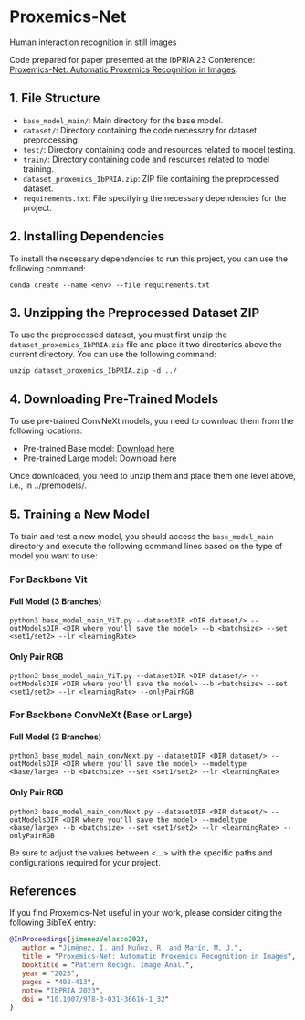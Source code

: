 # Proxemics-Net
Human interaction recognition in still images

Code prepared for paper presented at the IbPRIA'23 Conference: [Proxemics-Net: Automatic Proxemics Recognition in Images](https://link.springer.com/chapter/10.1007/978-3-031-36616-1_32#chapter-info).

## 1. File Structure

- `base_model_main/`: Main directory for the base model.
- `dataset/`: Directory containing the code necessary for dataset preprocessing.
- `test/`: Directory containing code and resources related to model testing.
- `train/`: Directory containing code and resources related to model training.
- `dataset_proxemics_IbPRIA.zip`: ZIP file containing the preprocessed dataset.
- `requirements.txt`: File specifying the necessary dependencies for the project.

  
## 2. Installing Dependencies

To install the necessary dependencies to run this project, you can use the following command:

    conda create --name <env> --file requirements.txt

## 3. Unzipping the Preprocessed Dataset ZIP

To use the preprocessed dataset, you must first unzip the `dataset_proxemics_IbPRIA.zip` file and place it two directories above the current directory. You can use the following command:

    unzip dataset_proxemics_IbPRIA.zip -d ../

## 4. Downloading Pre-Trained Models

To use pre-trained ConvNeXt models, you need to download them from the following locations:

- Pre-trained Base model: [Download here](https://dl.fbaipublicfiles.com/convnext/convnext_base_22k_224.pth)
- Pre-trained Large model: [Download here](https://dl.fbaipublicfiles.com/convnext/convnext_large_22k_224.pth)

Once downloaded, you need to unzip them and place them one level above, i.e., in ../premodels/.

## 5. Training a New Model

To train and test a new model, you should access the `base_model_main` directory and execute the following command lines based on the type of model you want to use:

### For Backbone Vit

#### Full Model (3 Branches)

    python3 base_model_main_ViT.py --datasetDIR <DIR dataset/> --outModelsDIR <DIR where you'll save the model> --b <batchsize> --set <set1/set2> --lr <learningRate>

#### Only Pair RGB

    python3 base_model_main_ViT.py --datasetDIR <DIR dataset/> --outModelsDIR <DIR where you'll save the model> --b <batchsize> --set <set1/set2> --lr <learningRate> --onlyPairRGB

### For Backbone ConvNeXt (Base or Large)

#### Full Model (3 Branches)

    python3 base_model_main_convNext.py --datasetDIR <DIR dataset/> --outModelsDIR <DIR where you'll save the model> --modeltype <base/large> --b <batchsize> --set <set1/set2> --lr <learningRate>

#### Only Pair RGB

    python3 base_model_main_convNext.py --datasetDIR <DIR dataset/> --outModelsDIR <DIR where you'll save the model> --modeltype <base/large> --b <batchsize> --set <set1/set2> --lr <learningRate> --onlyPairRGB

Be sure to adjust the values between <...> with the specific paths and configurations required for your project.

## References
If you find Proxemics-Net useful in your work, please consider citing the following BibTeX entry:
```bibtex
@InProceedings{jimenezVelasco2023,
   author = "Jiménez, I. and Muñoz, R. and Marín, M. J.",
   title = "Proxemics-Net: Automatic Proxemics Recognition in Images",
   booktitle = "Pattern Recogn. Image Anal.",
   year = "2023",
   pages = "402-413",
   note= "IbPRIA 2023",
   doi = "10.1007/978-3-031-36616-1_32"
}
